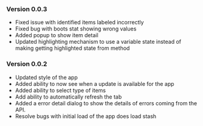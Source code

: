 ### Version 0.0.3
* Fixed issue with identified items labeled incorrectly
* Fixed bug with boots stat showing wrong values
* Added popup to show item detail
* Updated highlighting mechanism to use a variable state instead of making getting highlighted state from method
### Version 0.0.2
* Updated style of the app
* Added ability to now see when a update is available for the app
* Added ability to select type of items
* Add ability to automatically refresh the tab
* Added a error detail dialog to show the details of errors coming from the API.
* Resolve bugs with initial load of the app does load stash